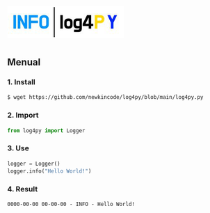 ![img](logo.png)
#

## Menual
### 1. Install
```bash
$ wget https://github.com/newkincode/log4py/blob/main/log4py.py
```
### 2. Import
```python
from log4py import Logger
```
### 3. Use
```python
logger = Logger()
logger.info("Hello World!")
```
### 4. Result
```
0000-00-00 00-00-00 - INFO - Hello World!
```